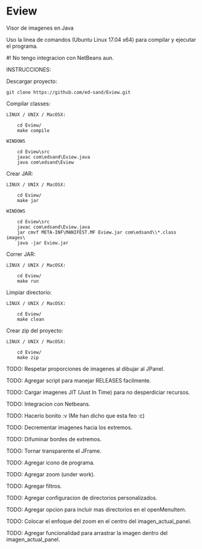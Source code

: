 # Eview
Visor de imagenes en Java

Uso la linea de comandos (Ubuntu Linux 17.04 x64) para compilar y ejecutar el 
programa.

#! No tengo integracion con NetBeans aun.

INSTRUCCIONES:

Descargar proyecto:

  	git clone https://github.com/ed-sand/Eview.git

Compilar classes:

	LINUX / UNIX / MacOSX:

		cd Eview/
		make compile

	WINDOWS
    
		cd Eview\src
		javac com\edsand\Eview.java
		java com\edsand\Eview
    

Crear JAR:

	LINUX / UNIX / MacOSX:

		cd Eview/
		make jar
      
	WINDOWS
    
		cd Eview\src
		javac com\edsand\Eview.java
		jar cmvf META-INF\MANIFEST.MF Eview.jar com\edsand\\*.class images\
		java -jar Eview.jar
      
Correr JAR:

	LINUX / UNIX / MacOSX:
		
		cd Eview/
		make run
      
Limpiar directorio:

	LINUX / UNIX / MacOSX:
		
		cd Eview/
		make clean

Crear zip del proyecto:

	LINUX / UNIX / MacOSX:
		
		cd Eview/
		make zip

TODO: Respetar proporciones de imagenes al dibujar al JPanel.

TODO: Agregar script para manejar RELEASES facilmente.

TODO: Cargar imagenes JIT (Just In Time) para no desperdiciar recursos.

TODO: Integracion con Netbeans.

TODO: Hacerlo bonito :v (Me han dicho que esta feo :c)

TODO: Decrementar imagenes hacia los extremos.

TODO: Difuminar bordes de extremos.

TODO: Tornar transparente el JFrame.

TODO: Agregar icono de programa.

TODO: Agregar zoom (under work).

TODO: Agregar filtros.

TODO: Agregar configuracion de directorios personalizados.

TODO: Agregar opcion para incluir mas directorios en el openMenuItem.

TODO: Colocar el enfoque del zoom en el centro del imagen_actual_panel.

TODO: Agregar funcionalidad para arrastrar la imagen dentro del imagen_actual_panel.
